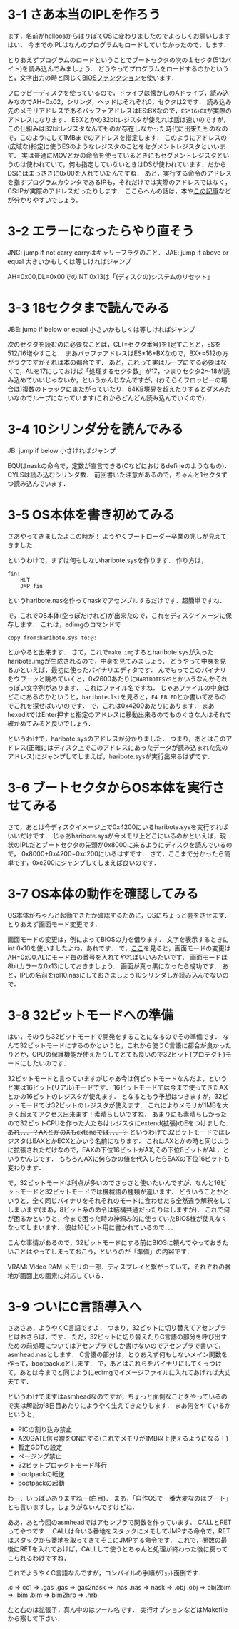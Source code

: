 # 3-1 さあ本当のIPLを作ろう
まず，名前がhelloosからはりぼてOSに変わりましたのでよろしくお願いしますはい．
今までのIPLはなんのプログラムもロードしていなかったので，します．

とりあえずプログラムのロードということでブートセクタの次の１セクタ(512バイト)を読み込んでみましょう．
どうやってプログラムをロードするのかというと，文字出力の時と同じく[BIOSファンクション](http://oswiki.osask.jp/?(AT)BIOS )を使います．

フロッピーディスクを使っているので，ドライブは懐かしのAドライブ，読み込みなのでAH=0x02，シリンダ，ヘッドはそれぞれ0，セクタは2です．
読み込み先のメモリアドレスであるバッファアドレスはES:BXなので，```ES*16+BX```が実際のアドレスになります．
EBXとかの32bitレジスタが使えれば話は速いのですが，この仕組みは32bitレジスタなんてものが存在しなかった時代に出来たものなので，このようにして1MBまでのアドレスを指定します．
このようにアドレスの(広域な)指定に使うESのようなレジスタのことをセグメントレジスタといいます．
実は普通にMOVとかの命令を使っているときにもセグメントレジスタというのは使われていて，何も指定していないときはDSが使われています．だからDSにはまっさきに0x00を入れていたんですね．
あと，実行する命令のアドレスを指すプログラムカウンタであるIPも，それだけでは実際のアドレスではなく，CS:IPが実際のアドレスだったりします．
ここらへんの話は，本や[この記事](http://softwaretechnique.jp/OS_Development/bootloader7.html)などが分かりやすいでしょう．

# 3-2 エラーになったらやり直そう
JNC:
	jump if not carry
	carryはキャリーフラグのこと．
JAE:
	jump if above or equal
	大きいかもしくは等しければジャンプ

AH=0x00,DL=0x00でのINT 0x13は「(ディスクの)システムのリセット」

# 3-3 18セクタまで読んでみる
JBE:
	jump if below or equal
	小さいかもしくは等しければジャンプ

次のセクタを読むのに必要なことは，CL(=セクタ番号)を1足すことと，ESを512/16増やすこと．
まあバッファアドレスはES*16+BXなので，BX+=512の方がラクですがそれは本の都合です．
あと，これって実はループにする必要はなくて，ALを17にしておけば「処理するセクタ数」が17，つまりセクタ2〜18が読み込めていいじゃないか，というかんじなんですが，(おそらくフロッピーの場合は)複数のトラックにまたがっていたり，64KB境界を超えたりするとダメみたいなのでループになっています(これからどんどん読み込んでいくので)．

# 3-4 10シリンダ分を読んでみる
JB:
	jump if below
	小さければジャンプ

EQUはnaskの命令で，定数が宣言できる(Cなどにおけるdefineのようなもの)．
CYLSは読み込むシリンダ数．
前回書いた注意があるので，ちゃんと1セクタずつ読み込んでいます．

# 3-5 OS本体を書き初めてみる
さあやってきましたよこの時が！
ようやくブートローダー卒業の兆しが見えてきました．

というわけで，まずは何もしないharibote.sysを作ります．
作り方は，
```
fin:
	HLT
	JMP	fin
```

というharibote.nasを作ってnaskでアセンブルするだけです．超簡単ですね．

で，これでOS本体(空っぽだけれど)が出来たので，これをディスクイメージに保存します．
これは，edimgのコマンドで
```
copy from:haribote.sys to:@:
```

とかやると出来ます．
さて，これで```make img```するとharibote.sysが入ったharibote.imgが生成されるので，中身を見てみましょう．
どうやって中身を見るかといえば，最初に使ったバイナリエディタです．
んでもってこのバイナリをウワーッと眺めていくと，0x2600あたりに```HARIBOTESYS```とかいうなんかそれっぽい文字列があります．
これはファイル名ですね．
じゃあファイルの中身はどこにあるのかというと，```haribote.lst```を見ると，```F4 EB FD```とか書いてあるのでこれを探せばいいのです．
で，これは0x4200あたりにあります．
まあhexeditではEnter押すと指定のアドレスに移動出来るのでものぐさな人はそれで確かめてみると良いでしょう．

というわけで，haribote.sysのアドレスが分かりました．
つまり，あとはこのアドレス(正確にはディスク上でこのアドレスにあったデータが読み込まれた先のアドレス)にジャンプしてしまえば，haribote.sysが実行出来るはずです．

# 3-6 ブートセクタからOS本体を実行させてみる
さて，あとは今ディスクイメージ上で0x4200にいるharibote.sysを実行すればいいだけです．
じゃあharibote.sysが今メモリ上どこにいるのかといえば，現状のIPLだとブートセクタの先頭が0x8000に来るようにディスクを読んでいるので，
0x8000+0x4200=0xc200にいるはずです．
さて，ここまで分かったら簡単です，0xc200にジャンプしてしまえば良いのです．

# 3-7 OS本体の動作を確認してみる
OS本体がちゃんと起動できたか確認するために，OSにちょっと芸をさせます．
とりあえず画面モード変更です．

画面モードの変更は，例によってBIOSの力を借ります．
文字を表示するときにint 0x10を使いましたよね，あれです．
で，[ここ](http://oswiki.osask.jp/?(AT)BIOS )を見ると，画面モードの変更はAH=0x00,ALにモード毎の番号を入れてやればいいみたいです．
画面モードは8bitカラーな0x13にしておきましょう．
画面が真っ黒になったら成功です．
あと，IPLの名前をipl10.nasにしておきましょう10シリンダしか読み込んでないので．

# 3-8 32ビットモードへの準備
はい，そのうち32ビットモードで開発をすることになるのでその準備です．
なんで32ビットモードにするのかというと，これから使うC言語に都合が良かったりとか，CPUの保護機能が使えたりしてとても良いので32ビット(プロテクト)モードにしたいのです．

32ビットモードと言っていますがじゃあ今は何ビットモードなんだよ，というと実は16ビット(リアル)モードです．
16ビットモードでは今まで使ってきたAXとかの16ビットのレジスタが使えます．
となるともう予想はつきますが，32ビットモードでは32ビットのレジスタが使えます．
これによりメモリが1MBを大きく超えてアクセス出来ます！素晴らしいですね．
あまりにも素晴らしかったので32ビットCPUを作った人たちはレジスタにextend(拡張)のEをつけました．
<s>あれ．．．？AXとかのXもextendでは．．．？</s>
というわけで32ビットモードではレジスタはEAXとかECXとかいう名前になります．
これはAXとかの時と同じように拡張されただけなので，EAXの下位16ビットがAX,その下位8ビットがAL，というかんじです．
もちろんAXに何らかの値を代入したらEAXの下位16ビットも変わります．


で，32ビットモードは利点が多いのでさっさと使いたいんですが，なんと16ビットモードと32ビットモードでは機械語の種類が違います．
どういうことかというと，全く同じバイナリをそれぞれのモードに食わせたら全然違う解釈をしてしまいます(まあ，8ビット系の命令は結構共通だったりはしますが)．
これで何が困るかというと，今まで困った時の神頼み的に使っていたBIOS様が使えなくなってしまいます．
彼は16ビット用に書かれているので．．．

こんな事情があるので，32ビットモードにする前にBIOSに頼んでやっておきたいことはやってしまっておこう，というのが「準備」の内容です．

VRAM:
	Video RAM
	メモリの一部．ディスプレイと繋がっていて，それぞれの番地が画面上の画素に対応している．

# 3-9 ついにC言語導入へ
さあさあ，ようやくC言語ですよ．
つまり，32ビットに切り替えてアセンブラとはおさらば，です．
ただ，32ビットに切り替えたりC言語の部分を呼び出すための前処理についてはアセンブラでしか書けないのでアセンブラで書いて，asmhead.nasとします．
C言語の部分は，とりあえず何もしないメイン関数を作って，bootpack.cとします．
で，あとはこれらをバイナリにしてくっつけて，あとは今までと同じようにedimgでイメージファイルに入れてあげれば大丈夫です．

というわけでまずはasmheadなのですが，ちょっと面倒なことをやっているので実は解説が8日目あたりにようやく生えてきたりします．
まあ何をやているかというと，

* PICの割り込み禁止
* A20GATE信号線をONにする(これでメモリが1MB以上使えるようになる！)
* 暫定GDTの設定
* ページング禁止
* 32ビットプロテクトモード移行
* bootpackの転送
* bootpackの起動

わー．いっぱいありますねー(白目)．
まあ，「自作OSで一番大変なのはブート」とも言いますし，しょうがないんですけどね．

ああ，あと今回のasmheadではアセンブラで関数を作っています．
CALLとRETってやつです．
CALLは今いる番地をスタックにメモしてJMPする命令で，RETはスタックから番地を取ってきてそこにJMPする命令です．
これで，関数の最後にRETを入れておけば，CALLして使うとちゃんと処理が終わった後に戻ってこられるわけですね．

これでようやくC言語なんですが，コンパイルの手順がﾁｮｯﾄ面倒です．

.c	=> cc1		=> .gas
.gas	=> gas2nask	=> .nas
.nas	=> nask		=> .obj
.obj	=> obj2bim	=> .bim
.bim	=> bim2hrb	=> .hrb

左と右のは拡張子，真ん中のはツール名です．
実行オプションなどはMakefileから察して下さい．
